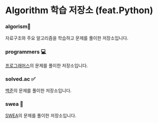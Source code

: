 # Algorithm 학습 저장소 (feat.Python)

### algorism🌟

자료구조와 주요 알고리즘을 학습하고 문제를 풀이한 저장소입니다.

### programmers 💻

[프로그래머스](https://programmers.co.kr/)의 문제를 풀이한 저장소입니다.

### solved.ac ✅

[백준](https://www.acmicpc.net/)의 문제를 풀이한 저장소입니다.

### swea 📝

[SWEA](https://swexpertacademy.com/main/main.do)의 문제를 풀이한 저장소입니다.
